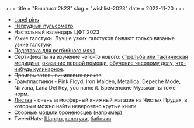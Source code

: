 +++
title = "Вишлист 2k23"
slug = "wishlist-2023"
date = 2022-11-20
+++

* [Lapel pins](https://friendfunction.ru/shop/znachki-tatu-patchi/)
* [Нагрудный пульсометр](https://www.ozon.ru/context/detail/id/158209289/)
* Настольный календарь ЦФТ 2023
* Узкие галстуки. Лучше узких галстуков бывают только вязаные узкие галстуки
* [Подставка для регбийного мяча](https://www.ozon.ru/product/podstavka-dlya-regbiynogo-myacha-gilbert-quicker-kicker-ii-674455659)
* Сертификаты на изучение чего-то нового: [стрельба или тактическая медицина](http://risk-training.pro/calendar), [оказание первой помощи](https://www.redcross.ru/activity/first_aid/), [обучение часовому делу](https://watchschool.ru/), [что-нибудь кулинарное](https://novikovschool.com/school/direction/online).
* ~~Проигрыватель виниловых дисков~~
* Грампластинки - Pink Floyd, Iron Maiden, Metallica, Depeche Mode, Nirvana, Lana Del Rey, you name it. Бременские Музыканты тоже норм. 
* [Листва](https://vk.com/listva_books_msk) - очень атмосферный книжный магазин на Чистых Прудах, в которым можно найти невероятно крутые книги
* Сборные модели броненосцев ([например](https://zvezda.org.ru/catalog/podarochnye_nabory/korabli_pn/voennye_korabli_pn/flagman_2_oy_tikhookeanskoy_eskadry_bronenosets_knyaz_suvorov_12102/))
* TweedHats: [Шарфы](https://tweedhat.ru/cat/scarves), [галстуки](https://tweedhat.ru/cat/accessories), [бабочки](https://tweedhat.ru/cat/accessories) 


